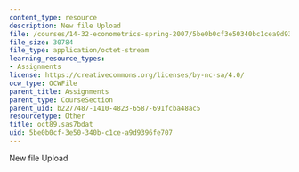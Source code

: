 ```yaml
---
content_type: resource
description: New file Upload
file: /courses/14-32-econometrics-spring-2007/5be0b0cf3e50340bc1cea9d9396fe707_oct89.sas7bdat
file_size: 30784
file_type: application/octet-stream
learning_resource_types:
- Assignments
license: https://creativecommons.org/licenses/by-nc-sa/4.0/
ocw_type: OCWFile
parent_title: Assignments
parent_type: CourseSection
parent_uid: b2277487-1410-4823-6587-691fcba48ac5
resourcetype: Other
title: oct89.sas7bdat
uid: 5be0b0cf-3e50-340b-c1ce-a9d9396fe707
---
```

New file Upload